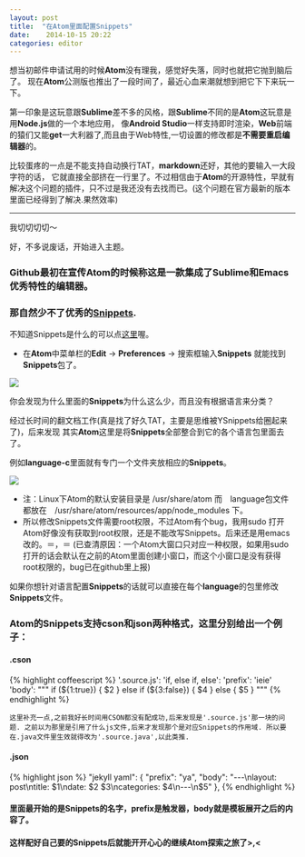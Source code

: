 ```yaml
---
layout: post
title:  "在Atom里面配置Snippets"
date:    2014-10-15 20:22
categories: editor
---
```


想当初邮件申请试用的时候**Atom**没有理我，感觉好失落，同时也就把它抛到脑后了。
现在**Atom**公测版也推出了一段时间了，最近心血来潮就想到把它下下来玩一下。

第一印象是这玩意跟**Sublime**差不多的风格，跟**Sublime**不同的是**Atom**这玩意是用**Node.js**做的一个本地应用，
像**Android Studio**一样支持即时渲染，**Web**前端的猿们又能**get**一大利器了,而且由于Web特性,一切设置的修改都是**不需要重启编辑器**的。

比较蛋疼的一点是不能支持自动换行TAT，**markdown**还好，其他的要输入一大段字符的话，
它就直接全部挤在一行里了。不过相信由于**Atom**的开源特性，早就有解决这个问题的插件，只不过是我还没有去找而已。(这个问题在官方最新的版本里面已经得到了解决.果然效率)

---

我切切切切～

好，不多说废话，开始进入主题。

### **Github**最初在宣传**Atom**的时候称这是一款集成了**Sublime**和**Emacs**优秀特性的编辑器。

### 那自然少不了优秀的[**Snippets**](https://github.com/atom/snippets).

不知道Snippets是什么的可以点[这里](http://en.wikipedia.org/wiki/Snippet_(programming))喔。

* 在**Atom**中菜单栏的**Edit** -> **Preferences** -> 搜索框输入**Snippets** 就能找到　**Snippets**包了。

![](http://m3.img.srcdd.com/farm5/d/2014/1015/16/7A3B963AAF23A8A83DF6D4B7C71F8EB9_B500_900_500_309.png)

你会发现为什么里面的**Snippets**为什么这么少，而且没有根据语言来分类？

经过长时间的翻文档工作(真是找了好久TAT，主要是思维被YSnippets给圈起来了)，后来发现
其实**Atom**这里是将**Snippets**全部整合到它的各个语言包里面去了。

例如**language-c**里面就有专门一个文件夹放相应的**Snippets**。

![](http://m3.img.srcdd.com/farm4/d/2014/1015/16/D12899D80F405E970221733E18CCD351_B500_900_195_243.png)

* 注：Linux下Atom的默认安装目录是 /usr/share/atom 而　language包文件都放在　/usr/share/atom/resources/app/node_modules 下。　
* 所以修改Snippets文件需要root权限，不过Atom有个bug，我用sudo 打开Atom好像没有获取到root权限，还是不能改写Snippets。后来还是用emacs改的。＝，＝
(已查清原因：一个Atom大窗口只对应一种权限，如果用sudo打开的话会默认在之前的Atom里面创建小窗口，而这个小窗口是没有获得root权限的，bug已在github里上报)

如果你想针对语言配置**Snippets**的话就可以直接在每个**language**的包里修改**Snippets**文件。

### **Atom**的**Snippets**支持**cson**和**json**两种格式，这里分别给出一个例子：

#### .cson
{% highlight coffeescript %}
'.source.js':
  'if, else if, else':
    'prefix': 'ieie'
    'body': """
      if (${1:true}) {
        $2
      } else if (${3:false}) {
        $4
      } else {
        $5
      }
    """
{% endhighlight %}

`这里补充一点,之前我好长时间用CSON都没有配成功,后来发现是'.source.js'那一块的问题.
之前以为那里是引用了什么js文件,后来才发现那个是对应Snippets的作用域.
所以要在.java文件里生效就得改为'.source.java',以此类推.`

#### .json
{% highlight json %}
    "jekyll yaml": {
      "prefix": "ya",
      "body": "---\nlayout: post\ntitle:  $1\ndate:   $2 $3\ncategories: $4\n---\n$5"
    },
{% endhighlight %}

#### 里面最开始的是**Snippets**的名字，**prefix**是触发器，**body**就是模板展开之后的内容了。

#### 这样配好自己要的**Snippets**后就能开开心心的继续**Atom**探索之旅了>,<
